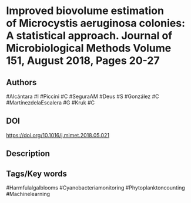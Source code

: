 # Improved biovolume estimation of Microcystis aeruginosa colonies: A statistical approach. Journal of Microbiological Methods Volume 151, August 2018, Pages 20-27
## Authors
#Alcántara #I #Piccini #C #SeguraAM #Deus #S #González #C #MartínezdelaEscalera #G #Kruk #C 
## DOI
 https://doi.org/10.1016/j.mimet.2018.05.021
## Description

## Tags/Key words
#Harmfulalgalblooms #Cyanobacteriamonitoring #Phytoplanktoncounting #Machinelearning 